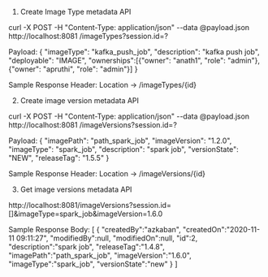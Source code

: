 1. Create Image Type metadata API

curl -X POST -H "Content-Type: application/json" --data @payload.json http://localhost:8081
/imageTypes?session.id=?

Payload: 
{
  "imageType": "kafka_push_job",
  "description": "kafka push job",
  "deployable": "IMAGE",
  "ownerships":[{"owner": "anath1", "role": "admin"},
                {"owner": "apruthi", "role": "admin"}]
}

Sample Response
Header: Location -> /imageTypes/{id}

2. Create image version metadata API

curl -X POST -H "Content-Type: application/json" --data @payload.json http://localhost:8081
/imageVersions?session.id=?

Payload:
{
    "imagePath": "path_spark_job",
    "imageVersion": "1.2.0",
    "imageType": "spark_job",
    "description": "spark job",
    "versionState": "NEW",
    "releaseTag": "1.5.5"
}

Sample Response
Header: Location -> /imageVersions/{id}

3. Get image versions metadata API

http://localhost:8081/imageVersions?session.id=[]&imageType=spark_job&imageVersion=1.6.0

Sample Response Body:
[
   {
      "createdBy":"azkaban",
      "createdOn":"2020-11-11 09:11:27",
      "modifiedBy":null,
      "modifiedOn":null,
      "id":2,
      "description":"spark job",
      "releaseTag":"1.4.8",
      "imagePath":"path_spark_job",
      "imageVersion":"1.6.0",
      "imageType":"spark_job",
      "versionState":"new"
   }
]
